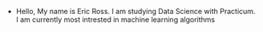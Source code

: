 - Hello, My name is Eric Ross. I am studying Data Science with Practicum. I am currently most intrested in machine learning algorithms 


